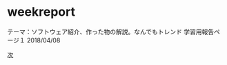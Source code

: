 # weekreport

テーマ：ソフトウェア紹介、作った物の解説。なんでもトレンド
学習用報告ページ１  2018/04/08



[次](https://github.com/175B005/weekreport2)
